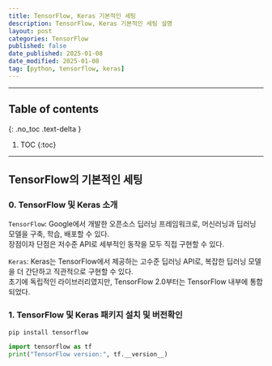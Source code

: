 ```yaml
---
title: TensorFlow, Keras 기본적인 세팅
description: TensorFlow, Keras 기본적인 세팅 설명
layout: post
categories: TensorFlow
published: false
date_published: 2025-01-08
date_modified: 2025-01-08
tag: [python, tensorflow, keras]
---
```

---
## Table of contents
{: .no_toc .text-delta }

1. TOC
{:toc}
---

<!-- 글의 제목은 ##
    나머지 큰 제목은 ###
    이후 나머지는 4개이상 -->

## TensorFlow의 기본적인 세팅

### 0. TensorFlow 및 Keras 소개
`TensorFlow`: Google에서 개발한 오픈소스 딥러닝 프레임워크로, 머신러닝과 딥러닝 모델을 구축, 학습, 배포할 수 있다.<br>
장점이자 단점은 저수준 API로 세부적인 동작을 모두 직접 구현할 수 있다.

`Keras`: Keras는 TensorFlow에서 제공하는 고수준 딥러닝 API로, 복잡한 딥러닝 모델을 더 간단하고 직관적으로 구현할 수 있다.<br>
초기에 독립적인 라이브러리였지만, TensorFlow 2.0부터는 TensorFlow 내부에 통합되었다.<br>

### 1. TensorFlow 및 Keras 패키지 설치 및 버전확인
```bash
pip install tensorflow
```
```python
import tensorflow as tf
print("TensorFlow version:", tf.__version__)
```